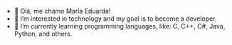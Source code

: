 - 👋 Olá, me chamo Maria Eduarda!
- 👀 I’m interested in technology and my goal is to become a developer.
- 🌱 I’m currently learning programming languages, like: C, C++, C#, Java, Python, and others.

<!---
MEduardaPSA/MEduardaPSA is a ✨ special ✨ repository because its `README.md` (this file) appears on your GitHub profile.
You can click the Preview link to take a look at your changes.
--->

